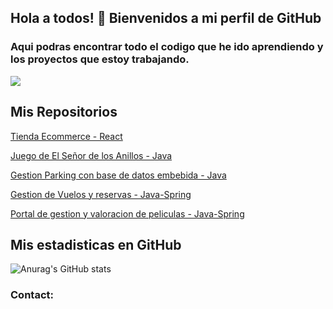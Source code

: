 ## Hola a todos! 👋  Bienvenidos a mi perfil de GitHub

### Aqui podras encontrar todo el codigo que he ido aprendiendo y los proyectos que estoy trabajando.

![](https://images.pexels.com/photos/1181675/pexels-photo-1181675.jpeg)

## Mis Repositorios

[Tienda Ecommerce - React](https://github.com/mattyys/Ecommerce-react.git)

[Juego de El Señor de los Anillos - Java](https://github.com/mattyys/lotrGame.git)

[Gestion Parking con base de datos embebida - Java](https://github.com/mattyys/parckingDB.git)

[Gestion de Vuelos y reservas - Java-Spring](https://github.com/mattyys/flightapp.git)

[Portal de gestion y valoracion de peliculas - Java-Spring](https://github.com/mattyys/filmWeb.git)

## Mis estadisticas en GitHub
![Anurag's GitHub stats](https://github-readme-stats.vercel.app/api?username=mattyys&show_icons=true&theme=tokyonight)

### Contact:

<!--
**mattyys/mattyys** is a ✨ _special_ ✨ repository because its `README.md` (this file) appears on your GitHub profile.

Here are some ideas to get you started:

- 🔭 I’m currently working on ...
- 🌱 I’m currently learning ...
- 👯 I’m looking to collaborate on ...
- 🤔 I’m looking for help with ...
- 💬 Ask me about ...
- 📫 How to reach me: ...
- 😄 Pronouns: ...
- ⚡ Fun fact: ...
-->
